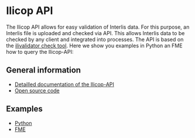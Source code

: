# Ilicop API
The Ilicop API allows for easy validation of Interlis data. For this purpose, an Interlis file is uploaded and checked via API. This allows Interlis data to be checked by any client and integrated into processes. The API is based on the [ilivalidator check tool](https://www.interlis.ch/en/downloads/ilivalidator).
Here we show you examples in Python an FME how to query the Ilicop-API:

## General information
* [Detailled documentation of the Ilicop-API](https://ilicop.ch/api/index.html)
* [Open source code](https://github.com/GeoWerkstatt/interlis-check-service#rest-api)


## Examples
* [Python](https://github.com/nrohrbach/ApiDocumentation/blob/master/IlicopAPI_python.ipynb)
* [FME](https://github.com/nrohrbach/ApiDocumentation/blob/master/ExampleFME.md)

